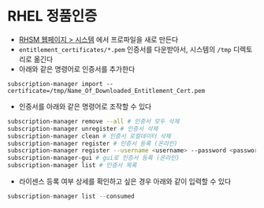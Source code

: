 # RHEL 정품인증

- [RHSM 웹페이지 > 시스템](https://access.redhat.com/management/systems) 에서 프로파일을 새로 만든다
- `entitlement_certificates/*.pem` 인증서를 다운받아서, 시스템의 `/tmp` 디렉토리로 옮긴다
- 아래와 같은 명령어로 인증서를 추가한다

```
subscription-manager import --certificate=/tmp/Name_Of_Downloaded_Entitlement_Cert.pem
```

- 인증서를 아래와 같은 명령어로 조작할 수 있다

```bash
subscription-manager remove --all # 인증서 모두 삭제
subscription-manager unregister # 인증서 삭제
subscription-manager clean # 인증서 로컬데이터 삭제
subscription-manager register # 인증서 등록 (온라인)
subscription-manager register --username <username> --password <password> --auto-attach # 고객 포탈에 등록된 인증서 등록 (온라인)
subscription-manager-gui # gui로 인증서 등록 (온라인)
subscription-manager list # 인증서 목록
```

- 라이센스 등록 여부 상세를 확인하고 싶은 경우 아래와 같이 입력할 수 있다

```jsx
subscription-manager list --consumed
```